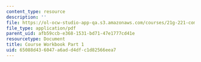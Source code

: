 ```yaml
---
content_type: resource
description: ''
file: https://ol-ocw-studio-app-qa.s3.amazonaws.com/courses/21g-221-communicating-in-american-culture-s-spring-2019/65088d436047a6add4dfc1d82566eea7_MIT21G_221S19_cw1.pdf
file_type: application/pdf
parent_uid: afb59ccb-e368-1531-bd71-47e1777cd41e
resourcetype: Document
title: Course Workbook Part 1
uid: 65088d43-6047-a6ad-d4df-c1d82566eea7
---
```

